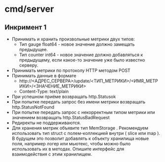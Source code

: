 # cmd/server
## Инкримент 1
  - Принимать и хранить произвольные метрики двух типов:
    - Тип gauge float64 - новое значение должно замещать предыдущее.
    - Тип counter int64 - новое значение должно добавляться к предыдущему, если какое-то значение уже было известно серверу.
  - Принимать метрики по протоколу НТТР методом POST
  - Принимать данные в формате 
    - http://<AДPEC_CEPBEPA>/update/<ТИП_МЕТРИКИ>/<ИМЯ_МЕТРИКИ>/<ЗНАЧЕНИЕ_МЕТРИКИ>
    - Content-Type: text/plain
  - При успешном приёме возвращать http.Statusok
  - При попытке передать запрос без имени метрики возвращать http.StatusNotFound
  - При попытке передать запрос с некорректным типом метрики или значением возвращать http.StatusBadRequest
  - Редиректы не поддерживаются.
  - Для хранения метрик объявите тип MemStorage .
  	Рекомендуем использовать тип struct с полем-коллекцией внутри ( slice или mар ).
	В будущем это позволит добавлять к объекту хранилища новые поля, например логер или мьютекс, чтобы можно было использовать их в методах.
	Опишите интерфейс для взаимодействия с этим хранилищем.